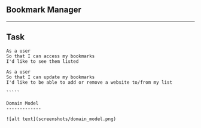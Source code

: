 Bookmark Manager
-----------
-----------


Task
-----
`````````` shhh
As a user
So that I can access my bookmarks
I'd like to see them listed

As a user
So that I can update my bookmarks
I'd like to be able to add or remove a website to/from my list

`````

Domain Model
-------------

![alt text](screenshots/domain_model.png)
